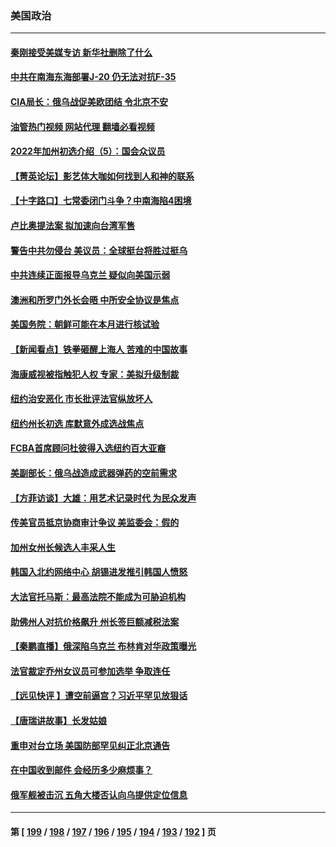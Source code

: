 ### 美国政治
---
#### [秦刚接受美媒专访 新华社删除了什么](../../pages/ncid1078159/n13729851.md?05082045) 
#### [中共在南海东海部署J-20 仍无法对抗F-35](../../pages/ncid1078159/n13723021.md?05082045) 
#### [CIA局长：俄乌战促美欧团结 令北京不安](../../pages/ncid1078159/n13729735.md?05082045) 
#### [油管热门视频 网站代理 翻墙必看视频](http://209.222.30.114:81/youtube.html?05082045)
#### [2022年加州初选介绍（5）：国会众议员](../../pages/ncid1078159/n13729885.md?05082045) 
#### [【菁英论坛】影艺体大咖如何找到人和神的联系](../../pages/ncid1078159/n13729847.md?05082045) 
#### [【十字路口】七常委闭门斗争？中南海陷4困境](../../pages/ncid1078159/n13729513.md?05082045) 
#### [卢比奥提法案 拟加速向台湾军售](../../pages/ncid1078159/n13729742.md?05082045) 
#### [警告中共勿侵台 美议员：全球挺台将胜过挺乌](../../pages/ncid1078159/n13729571.md?05082045) 
#### [中共连续正面报导乌克兰 疑似向美国示弱](../../pages/ncid1078159/n13729701.md?05082045) 
#### [澳洲和所罗门外长会晤 中所安全协议是焦点](../../pages/ncid1078159/n13729569.md?05082045) 
#### [美国务院：朝鲜可能在本月进行核试验](../../pages/ncid1078159/n13729373.md?05082045) 
#### [【新闻看点】铁拳砸醒上海人 苦难的中国故事](../../pages/ncid1078159/n13729051.md?05082045) 
#### [海康威视被指触犯人权 专家：美拟升级制裁](../../pages/ncid1078159/n13729009.md?05082045) 
#### [纽约治安恶化 市长批评法官纵放坏人](../../pages/ncid1078159/n13729227.md?05082045) 
#### [纽约州长初选 库默意外成选战焦点](../../pages/ncid1078159/n13729239.md?05082045) 
#### [FCBA首席顾问杜彼得入选纽约百大亚裔](../../pages/ncid1078159/n13729241.md?05082045) 
#### [美副部长：俄乌战造成武器弹药的空前需求](../../pages/ncid1078159/n13729217.md?05082045) 
#### [【方菲访谈】大雄：用艺术记录时代 为民众发声](../../pages/ncid1078159/n13728995.md?05082045) 
#### [传美官员抵京协商审计争议 美监委会：假的](../../pages/ncid1078159/n13729146.md?05082045) 
#### [加州女州长候选人丰采人生](../../pages/ncid1078159/n13729145.md?05082045) 
#### [韩国入北约网络中心 胡锡进发推引韩国人愤怒](../../pages/ncid1078159/n13728936.md?05082045) 
#### [大法官托马斯：最高法院不能成为可胁迫机构](../../pages/ncid1078159/n13729027.md?05082045) 
#### [助佛州人对抗价格飙升 州长签巨额减税法案](../../pages/ncid1078159/n13728979.md?05082045) 
#### [【秦鹏直播】俄深陷乌克兰 布林肯对华政策曝光](../../pages/ncid1078159/n13729024.md?05082045) 
#### [法官裁定乔州女议员可参加选举 争取连任](../../pages/ncid1078159/n13729028.md?05082045) 
#### [【远见快评 】遭空前逼宫？习近平罕见放狠话](../../pages/ncid1078159/n13729030.md?05082045) 
#### [【唐瑞讲故事】长发姑娘](../../pages/ncid1078159/n13729015.md?05082045) 
#### [重申对台立场 美国防部罕见纠正北京通告](../../pages/ncid1078159/n13728959.md?05082045) 
#### [在中国收到邮件 会经历多少麻烦事？](../../pages/ncid1078159/n13728922.md?05082045) 
#### [俄军舰被击沉 五角大楼否认向乌提供定位信息](../../pages/ncid1078159/n13728849.md?05082045) 

---
#### 第 [ [199](./199.md?05082045) / [198](./198.md?05082045) / [197](./197.md?05082045) / [196](./196.md?05082045) / [195](./195.md?05082045) / [194](./194.md?05082045) / [193](./193.md?05082045) / [192](./192.md?05082045) ] 页
